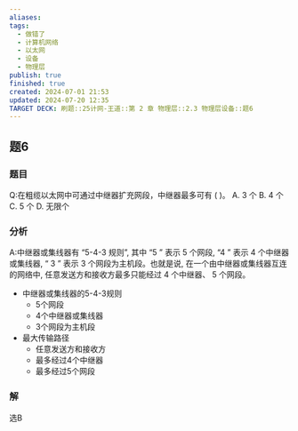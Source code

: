 ```yaml
---
aliases: 
tags:
  - 做错了
  - 计算机网络
  - 以太网
  - 设备
  - 物理层
publish: true
finished: true
created: 2024-07-01 21:53
updated: 2024-07-20 12:35
TARGET DECK: 刷题::25计网-王道::第 2 章 物理层::2.3 物理层设备::题6
---
```


## 题6
### 题目
Q:在粗缆以太网中可通过中继器扩充网段，中继器最多可有 ( )。
A. 3 个 B. 4 个 C. 5 个 D. 无限个
### 分析
A:中继器或集线器有 “5-4-3 规则”, 其中 “5 ” 表示 5 个网段, “4 ” 表示 4 个中继器或集线器,  “ 3 ” 表示 3 个网段为主机段。也就是说, 在一个由中继器或集线器互连的网络中, 任意发送方和接收方最多只能经过 4 个中继器、 5 个网段。
- 中继器或集线器的5-4-3规则
  - 5个网段
  - 4个中继器或集线器
  - 3个网段为主机段
- 最大传输路径
  - 任意发送方和接收方
  - 最多经过4个中继器
  - 最多经过5个网段
### 解
选B
<!--ID: 1721475394732-->
